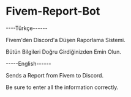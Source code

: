 # Fivem-Report-Bot
----Türkçe------

Fivem'den Discord'a Düşen Raporlama Sistemi.

Bütün Bilgileri Doğru Girdiğinizden Emin Olun.

-----English------

Sends a Report from Fivem to Discord.

Be sure to enter all the information correctly.





